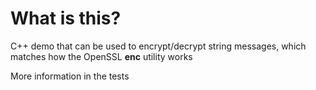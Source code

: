 # What is this?

C++ demo that can be used to encrypt/decrypt string messages, which matches how the OpenSSL **enc** utility works

More information in the tests
